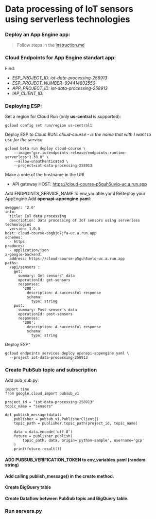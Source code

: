 # Data processing of IoT sensors using serverless technologies

### Deploy an App Engine app:
> Follow steps in the [instruction.md](https://github.com/scrubele/cloud-labs/blob/django-vue-web-app/instruction.md)
  
### Cloud Endpoints for App Engine standart app:
Find:
<i>
* ESP_PROJECT_ID: iot-data-processing-258913 	
* ESP_PROJECT_NUMBER:  994414802550 
* APP_PROJECT_ID: iot-data-processing-258913
* IAP_CLIENT_ID: 

</i>

### Deploying ESP:
Set a region for Cloud Run (only <b>us-central</b> is supported):
```
gcloud config set run/region us-central1
```
Deploy ESP to Cloud RUN:<i> cloud-course - is the name that with I want to use for the service</i>
```
gcloud beta run deploy cloud-course \
    --image="gcr.io/endpoints-release/endpoints-runtime-serverless:1.30.0" \
    --allow-unauthenticated \
    --project=iot-data-processing-258913 	
```

Make a note of the hostname in the URL
* API gateway HOST: https://cloud-course-p5guh5uvlq-uc.a.run.app

Add ENDPOINTS_SERVICE_NAME to env_variable.yaml
ReDeploy your AppEngine
Add <b>openapi-appengine.yaml</b>:
```
swagger: '2.0'
info:
  title: IoT data processing
  description: Data processing of IoT sensors using serverless technologies
  version: 1.0.0
host: cloud-course-osgbjo7jfa-uc.a.run.app
schemes:
  - https
produces:
  - application/json
x-google-backend:
  address: https://cloud-course-p5guh5uvlq-uc.a.run.app
paths:
  /api/sensors :
    get:
      summary: Get sensors' data
      operationId: get-sensors
      responses:
        '200':
          description: A successful response
          schema:
            type: string
    post:
      summary: Post sensor's data 
      operationId: post-sensors
      responses:
        '200':
          description: A successful response
          schema:
            type: string
```
Deploy ESP^
```
gcloud endpoints services deploy openapi-appengine.yaml \
  --project iot-data-processing-258913
```

### Create PubSub topic and subscription

Add pub_sub.py:
```
import time
from google.cloud import pubsub_v1

project_id = "iot-data-processing-258913"
topic_name = "sensors" 

def publish_message(data):
    publisher = pubsub_v1.PublisherClient()
    topic_path = publisher.topic_path(project_id, topic_name)

    data = data.encode('utf-8')
    future = publisher.publish(
        topic_path, data, origin='python-sample', username='gcp'
    )
    print(future.result())
```
#### ADD PUBSUB_VERIFICATION_TOKEN to env_variables.yaml (random string)

#### Add calling <b>publish_message()</b> in the create method.
#### Create BigQuery table 
#### Create Dataflow between PubSub topic and BigQuery table.


### Run servers.py
